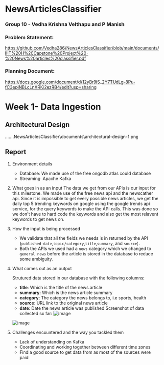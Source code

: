# NewsArticlesClassifier

### Group 10 - **Vedha Krishna Velthapu and P Manish**

### Problem Statement:

https://github.com/Vedha286/NewsArticlesClassifier/blob/main/documents/IIIT%20H%20Capstone%20Project%20-%20News%20articles%20classifier.pdf

### Planning Document:

https://docs.google.com/document/d/12yBr9iS_2Y7TUdLg-8Pu-fC3epiNBLcLnXRKi2ezRB4/edit?usp=sharing

# Week 1- Data Ingestion

## Architectural Design

.......NewsArticlesClassifier\documents\architectural-design-1.png

## Report

1. Environment details
   - Database: We made use of the free ongodb atlas could database
   - Streaming: Apache Kafka
2. What goes in as an input
   The data we get from our APIs is our input for this milestone. We made use of the free news api and the newscather api. Since it is impossible to get every possible news articles, we get the daily top 5 trending keywords on google using the google trends api service, for the query keywords to make the API calls. This was done so we don't have to hard code the keywords and also get the most relavent keywords to get news on.
3. How the input is being processed
   - We validate that all the fields we needs is in returned by the API (`published-date`,`topic/category`,`title`,`summary`, and `source`).
   - Both the APIs we used had a `news` category which we changed to `general news` before the article is stored in the database to reduce some ambiguity.
4. What comes out as an output

   Strutured data stored in our database with the following columns:

   - **title**: Which is the title of the news article
   - **summary**: Which is the news article summary
   - **category**: The category the news belongs to, i.e sports, health
   - **source**: URL link to the original news article
   - **date**: Date the news article was published
   Screenshot of data collected so far:
   ![image](https://user-images.githubusercontent.com/55736158/136675390-2f918e53-59fb-43f8-a094-07934c14d4fb.png)
   
   ![image](https://user-images.githubusercontent.com/55736158/136675367-139481b2-60f3-4a75-abd6-2b13b9fb008f.png)

5. Challenges encountered and the way you tackled them
   - Lack of understanding on Kafka
   - Coordinating and working together between different time zones
   - Find a good source to get data from as most of the sources were paid
